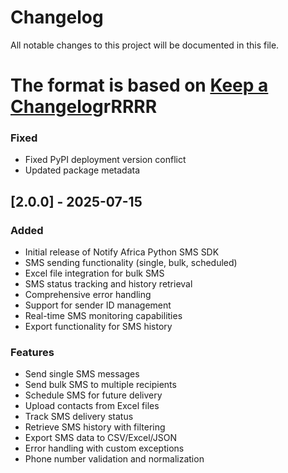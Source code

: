 # Changelog

All notable changes to this project will be documented in this file.

# The format is based on [Keep a Changelog](https://keepachangelog.com/en/2.0.0/)rRRRR
### Fixed
- Fixed PyPI deployment version conflict
- Updated package metadata

## [2.0.0] - 2025-07-15

### Added
- Initial release of Notify Africa Python SMS SDK
- SMS sending functionality (single, bulk, scheduled)
- Excel file integration for bulk SMS
- SMS status tracking and history retrieval
- Comprehensive error handling
- Support for sender ID management
- Real-time SMS monitoring capabilities
- Export functionality for SMS history

### Features
- Send single SMS messages
- Send bulk SMS to multiple recipients
- Schedule SMS for future delivery
- Upload contacts from Excel files
- Track SMS delivery status
- Retrieve SMS history with filtering
- Export SMS data to CSV/Excel/JSON
- Error handling with custom exceptions
- Phone number validation and normalization
